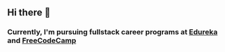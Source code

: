 ## Hi there 👋

### Currently, I'm pursuing fullstack career programs at <a href="https://www.edureka.co/masters-program/full-stack-developer-training" target="_blank">Edureka</a> and <a href="https://www.freecodecamp.org/learn" target="_blank">FreeCodeCamp</a>

<!--
**souvik88/souvik88** is a ✨ _special_ ✨ repository because its `README.md` (this file) appears on your GitHub profile.

Here are some ideas to get you started:

- 🔭 I’m currently working on ...
- 🌱 I’m currently learning ...
- 👯 I’m looking to collaborate on ...
- 🤔 I’m looking for help with ...
- 💬 Ask me about ...
- 📫 How to reach me: ...
- 😄 Pronouns: ...
- ⚡ Fun fact: ...
-->
